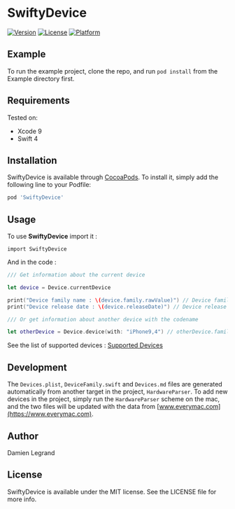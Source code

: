 # SwiftyDevice

[![Version](https://img.shields.io/cocoapods/v/SwiftyDevice.svg?style=flat)](http://cocoapods.org/pods/SwiftyDevice)
[![License](https://img.shields.io/cocoapods/l/SwiftyDevice.svg?style=flat)](http://cocoapods.org/pods/SwiftyDevice)
[![Platform](https://img.shields.io/cocoapods/p/SwiftyDevice.svg?style=flat)](http://cocoapods.org/pods/SwiftyDevice)

## Example

To run the example project, clone the repo, and run `pod install` from the Example directory first.

## Requirements

Tested on:

* Xcode 9
* Swift 4

## Installation

SwiftyDevice is available through [CocoaPods](http://cocoapods.org). To install
it, simply add the following line to your Podfile:

```ruby
pod 'SwiftyDevice'
```

## Usage

To use **SwiftyDevice** import it :

```
import SwiftyDevice
```

And in the code :

``` swift
/// Get information about the current device

let device = Device.currentDevice

print("Device family name : \(device.family.rawValue)") // Device family name : iPad Pro 10.5" (Wi-Fi)
print("Device release date : \(device.releaseDate)") // Device release date : 06/05/2017

/// Or get information about another device with the codename

let otherDevice = Device.device(with: "iPhone9,4") // otherDevice.family == DeviceFamily.iPhone7Plus
```

See the list of supported devices : [Supported Devices](Devices.md)

## Development

The `Devices.plist`,  `DeviceFamily.swift` and `Devices.md` files are generated automatically from another target in the project, `HardwareParser`.
To add new devices in the project, simply run the `HardwareParser` scheme on the mac, and the two files will be updated with the data from [www.everymac.com](https://www.everymac.com).

## Author

Damien Legrand

## License

SwiftyDevice is available under the MIT license. See the LICENSE file for more info.
